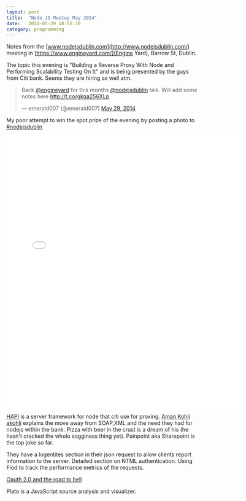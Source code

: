 ```yaml
---
layout: post
title:  "Node JS Meetup May 2014"
date:   2014-05-29 18:55:30
category: programming
---
```


Notes from the [www.nodejsdublin.com](http://www.nodejsdublin.com/) meeting in [https://www.engineyard.com/](Engine Yard), Barrow St, Dublin.

The topic this evening is "Building a Reverse Proxy With Node and Performing Scalability Testing On It" and is being presented by the guys from Citi bank. Seems they are hiring as well atm.

<blockquote class="twitter-tweet" lang="en"><p>Back <a href="https://twitter.com/engineyard">@engineyard</a> for this months <a href="https://twitter.com/nodejsdublin">@nodejsdublin</a> talk. Will add some notes here <a href="http://t.co/gkqa256XLp">http://t.co/gkqa256XLp</a></p>&mdash; emerald007 (@emerald007) <a href="https://twitter.com/emerald007/statuses/472068100268228608">May 29, 2014</a></blockquote>
<script async src="//platform.twitter.com/widgets.js" charset="utf-8"></script>

My poor attempt to win the spot prize of the evening by posting a photo to [#nodejsdublin](https://twitter.com/hashtag/nodejsdublin?src=hash)

<iframe src="//instagram.com/p/olvCKiv8a8/embed/" width="612" height="710" frameborder="0" scrolling="no" allowtransparency="true"></iframe>

[HAPI](http://spumko.github.io/) is a server framework for node that citi use for proxing. [Aman Kohli](http://ie.linkedin.com/in/kohlia) [akohli](https://twitter.com/akohli) explains the move away from SOAP,XML and the need they had for nodejs within the bank. Pizza with beer in the crust is a dream of his (he hasn't cracked the whole sogginess thing yet). Painpoint aka Sharepoint is the top joke so far.

They have a logentites section in their json request to allow clients report information to the server. Detailed section on NTML authentication. Using Flod to track the performance metrics of the requests.

[Oauth 2.0 and the road to hell](http://hueniverse.com/2012/07/26/oauth-2-0-and-the-road-to-hell/)

Plato is a JavaScript source analysis and visualizer.




